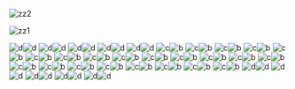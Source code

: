 ![zz2](https://github.com/user-attachments/assets/eb4cc69e-d427-488c-8234-58966a932a0c)

![zz1](https://github.com/user-attachments/assets/70bfd0fb-3800-43d8-8dc6-b4e1d1429bc8)





![d](https://github.com/user-attachments/assets/86dae91f-e52f-440f-a3de-d43a5116376d)![d](https://github.com/user-attachments/assets/bcb7b21c-e71e-46ba-a9c1-0f021d14c8b6)
![d](https://github.com/user-attachments/assets/86dae91f-e52f-440f-a3de-d43a5116376d)![d](https://github.com/user-attachments/assets/bcb7b21c-e71e-46ba-a9c1-0f021d14c8b6)
![d](https://github.com/user-attachments/assets/86dae91f-e52f-440f-a3de-d43a5116376d)![d](https://github.com/user-attachments/assets/bcb7b21c-e71e-46ba-a9c1-0f021d14c8b6)
![d](https://github.com/user-attachments/assets/86dae91f-e52f-440f-a3de-d43a5116376d)![d](https://github.com/user-attachments/assets/bcb7b21c-e71e-46ba-a9c1-0f021d14c8b6)
![d](https://github.com/user-attachments/assets/86dae91f-e52f-440f-a3de-d43a5116376d)![d](https://github.com/user-attachments/assets/bcb7b21c-e71e-46ba-a9c1-0f021d14c8b6)
![c](https://github.com/user-attachments/assets/bb34ff0b-13a6-4754-be7c-1c6a59f7104b)![b](https://github.com/user-attachments/assets/ffc8acc3-a810-424c-a630-2b35e06e2ff5)
![c](https://github.com/user-attachments/assets/bb34ff0b-13a6-4754-be7c-1c6a59f7104b)![b](https://github.com/user-attachments/assets/ffc8acc3-a810-424c-a630-2b35e06e2ff5)
![c](https://github.com/user-attachments/assets/bb34ff0b-13a6-4754-be7c-1c6a59f7104b)![b](https://github.com/user-attachments/assets/ffc8acc3-a810-424c-a630-2b35e06e2ff5)
![c](https://github.com/user-attachments/assets/bb34ff0b-13a6-4754-be7c-1c6a59f7104b)![b](https://github.com/user-attachments/assets/ffc8acc3-a810-424c-a630-2b35e06e2ff5)
![c](https://github.com/user-attachments/assets/bb34ff0b-13a6-4754-be7c-1c6a59f7104b)![b](https://github.com/user-attachments/assets/ffc8acc3-a810-424c-a630-2b35e06e2ff5)
![c](https://github.com/user-attachments/assets/bb34ff0b-13a6-4754-be7c-1c6a59f7104b)![b](https://github.com/user-attachments/assets/ffc8acc3-a810-424c-a630-2b35e06e2ff5)
![c](https://github.com/user-attachments/assets/bb34ff0b-13a6-4754-be7c-1c6a59f7104b)![b](https://github.com/user-attachments/assets/ffc8acc3-a810-424c-a630-2b35e06e2ff5)
![c](https://github.com/user-attachments/assets/bb34ff0b-13a6-4754-be7c-1c6a59f7104b)![b](https://github.com/user-attachments/assets/ffc8acc3-a810-424c-a630-2b35e06e2ff5)
![c](https://github.com/user-attachments/assets/bb34ff0b-13a6-4754-be7c-1c6a59f7104b)![b](https://github.com/user-attachments/assets/ffc8acc3-a810-424c-a630-2b35e06e2ff5)
![c](https://github.com/user-attachments/assets/bb34ff0b-13a6-4754-be7c-1c6a59f7104b)![b](https://github.com/user-attachments/assets/ffc8acc3-a810-424c-a630-2b35e06e2ff5)
![c](https://github.com/user-attachments/assets/bb34ff0b-13a6-4754-be7c-1c6a59f7104b)![b](https://github.com/user-attachments/assets/ffc8acc3-a810-424c-a630-2b35e06e2ff5)
![c](https://github.com/user-attachments/assets/bb34ff0b-13a6-4754-be7c-1c6a59f7104b)![b](https://github.com/user-attachments/assets/ffc8acc3-a810-424c-a630-2b35e06e2ff5)
![c](https://github.com/user-attachments/assets/bb34ff0b-13a6-4754-be7c-1c6a59f7104b)![b](https://github.com/user-attachments/assets/ffc8acc3-a810-424c-a630-2b35e06e2ff5)
![c](https://github.com/user-attachments/assets/bb34ff0b-13a6-4754-be7c-1c6a59f7104b)![b](https://github.com/user-attachments/assets/ffc8acc3-a810-424c-a630-2b35e06e2ff5)
![c](https://github.com/user-attachments/assets/bb34ff0b-13a6-4754-be7c-1c6a59f7104b)![b](https://github.com/user-attachments/assets/ffc8acc3-a810-424c-a630-2b35e06e2ff5)
![c](https://github.com/user-attachments/assets/bb34ff0b-13a6-4754-be7c-1c6a59f7104b)![b](https://github.com/user-attachments/assets/ffc8acc3-a810-424c-a630-2b35e06e2ff5)
![c](https://github.com/user-attachments/assets/bb34ff0b-13a6-4754-be7c-1c6a59f7104b)![b](https://github.com/user-attachments/assets/ffc8acc3-a810-424c-a630-2b35e06e2ff5)
![c](https://github.com/user-attachments/assets/bb34ff0b-13a6-4754-be7c-1c6a59f7104b)![b](https://github.com/user-attachments/assets/ffc8acc3-a810-424c-a630-2b35e06e2ff5)
![c](https://github.com/user-attachments/assets/bb34ff0b-13a6-4754-be7c-1c6a59f7104b)![b](https://github.com/user-attachments/assets/ffc8acc3-a810-424c-a630-2b35e06e2ff5)
![c](https://github.com/user-attachments/assets/bb34ff0b-13a6-4754-be7c-1c6a59f7104b)![b](https://github.com/user-attachments/assets/ffc8acc3-a810-424c-a630-2b35e06e2ff5)
![c](https://github.com/user-attachments/assets/bb34ff0b-13a6-4754-be7c-1c6a59f7104b)![b](https://github.com/user-attachments/assets/ffc8acc3-a810-424c-a630-2b35e06e2ff5)
![c](https://github.com/user-attachments/assets/bb34ff0b-13a6-4754-be7c-1c6a59f7104b)![b](https://github.com/user-attachments/assets/ffc8acc3-a810-424c-a630-2b35e06e2ff5)
![d](https://github.com/user-attachments/assets/86dae91f-e52f-440f-a3de-d43a5116376d)![d](https://github.com/user-attachments/assets/bcb7b21c-e71e-46ba-a9c1-0f021d14c8b6)
![d](https://github.com/user-attachments/assets/86dae91f-e52f-440f-a3de-d43a5116376d)![d](https://github.com/user-attachments/assets/bcb7b21c-e71e-46ba-a9c1-0f021d14c8b6)
![d](https://github.com/user-attachments/assets/86dae91f-e52f-440f-a3de-d43a5116376d)![d](https://github.com/user-attachments/assets/bcb7b21c-e71e-46ba-a9c1-0f021d14c8b6)
![d](https://github.com/user-attachments/assets/86dae91f-e52f-440f-a3de-d43a5116376d)![d](https://github.com/user-attachments/assets/bcb7b21c-e71e-46ba-a9c1-0f021d14c8b6)
![d](https://github.com/user-attachments/assets/86dae91f-e52f-440f-a3de-d43a5116376d)![d](https://github.com/user-attachments/assets/bcb7b21c-e71e-46ba-a9c1-0f021d14c8b6)


